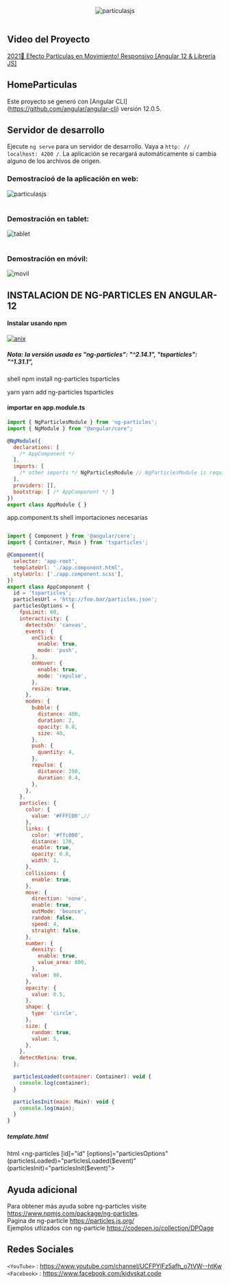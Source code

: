 <div align="center">
<img src="https://i.ibb.co/jW8RBL5/particulasjs.png" alt="particulasjs" border="0">
</div>
<br>

## **Video del Proyecto** 
[2021🚀 Efecto Partículas en Movimiento! Responsivo [Angular 12 & Librería JS] ](https://youtu.be/xiHmxGZtyKU "Youtube")
<br/>

## HomeParticulas

Este proyecto se generó con [Angular CLI] (https://github.com/angular/angular-cli) versión 12.0.5.


## Servidor de desarrollo

Ejecute `ng serve` para un servidor de desarrollo. Vaya a `http: // localhost: 4200 /`. La aplicación se recargará automáticamente si cambia alguno de los archivos de origen.

### Demostracioó de la aplicación en web:

<div>
<img src="https://i.ibb.co/mhknVgW/2021-07-09-03-53-12-online-video-cutter-com.gif" alt="particulasjs" border="0" width:50%>
</div>
<br>

### Demostración en tablet:

<div>
<img src="https://i.ibb.co/HxLJqff/tablet.gif" alt="tablet" border="0">
</div>
<br>

### Demostración en móvil:

<div>
<img src="https://i.ibb.co/TTYCzWc/movil.gif" alt="movil" border="0">
</div>

## INSTALACION DE NG-PARTICLES EN ANGULAR-12

#### Instalar usando npm
[![anix](https://nodei.co/npm/proton-engine.png)](https://npmjs.org/package/proton-engine)

##### Nota: la versión usada es "ng-particles": "^2.14.1", "tsparticles": "^1.31.1",

shell
npm install ng-particles tsparticles


yarn
yarn add ng-particles tsparticles


#### importar en <b> app.module.ts </b>
```javascript
import { NgParticlesModule } from 'ng-particles';
import { NgModule } from "@angular/core";

@NgModule({
  declarations: [
    /* AppComponent */
  ],
  imports: [
    /* other imports */ NgParticlesModule // NgParticlesModule is required
  ],
  providers: [],
  bootstrap: [ /* AppComponent */ ]
})
export class AppModule { }
```

app.component.ts
 shell
importaciones necesarias  

```javascript

import { Component } from '@angular/core';
import { Container, Main } from 'tsparticles';

@Component({
  selector: 'app-root',
  templateUrl: './app.component.html',
  styleUrls: ['./app.component.scss'],
})
export class AppComponent {
  id = 'tsparticles';
  particlesUrl = 'http://foo.bar/particles.json';
  particlesOptions = {
    fpsLimit: 60,
    interactivity: {
      detectsOn: 'canvas',
      events: {
        onClick: {
          enable: true,
          mode: 'push',
        },
        onHover: {
          enable: true,
          mode: 'repulse',
        },
        resize: true,
      },
      modes: {
        bubble: {
          distance: 400,
          duration: 2,
          opacity: 0.8,
          size: 40,
        },
        push: {
          quantity: 4,
        },
        repulse: {
          distance: 200,
          duration: 0.4,
        },
      },
    },
    particles: {
      color: {
        value: '#FFFC00',//
      },
      links: {
        color: '#ffc000',
        distance: 170,
        enable: true,
        opacity: 0.8,
        width: 1,
      },
      collisions: {
        enable: true,
      },
      move: {
        direction: 'none',
        enable: true,
        outMode: 'bounce',
        random: false,
        speed: 4,
        straight: false,
      },
      number: {
        density: {
          enable: true,
          value_area: 800,
        },
        value: 80,
      },
      opacity: {
        value: 0.5,
      },
      shape: {
        type: 'circle',
      },
      size: {
        random: true,
        value: 5,
      },
    },
    detectRetina: true,
  };

  particlesLoaded(container: Container): void {
    console.log(container);
  }

  particlesInit(main: Main): void {
    console.log(main);
  }
}
```

##### template.html

html
<ng-particles [id]="id" [options]="particlesOptions" (particlesLoaded)="particlesLoaded($event)"
  (particlesInit)="particlesInit($event)"></ng-particles>

## Ayuda adicional

Para obtener más ayuda sobre ng-particles visite https://www.npmjs.com/package/ng-particles.
<br>
Pagina de ng-particle https://particles.js.org/
<br>
Ejemplos utlizados con ng-particle https://codepen.io/collection/DPOage

## Redes Sociales
`<YouTube>` : <https://www.youtube.com/channel/UCFPYlFz5afh_o7tVW--htKw>
<br/>
`<Facebook>` : <https://www.facebook.com/kidvskat.code>

